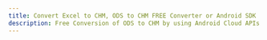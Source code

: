 ---title: Convert Excel to CHM, ODS to CHM FREE Converter or Android SDKdescription: Free Conversion of ODS to CHM by using Android Cloud APIs & SDKs. Also Create, Edit & Render Microsoft Excel, CSV and SpreadsheetML worksheets or spreadsheet in the Cloud.---